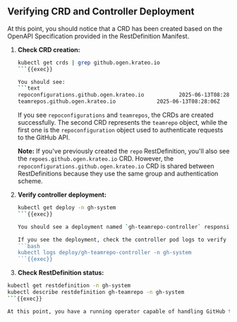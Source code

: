 ## Verifying CRD and Controller Deployment
At this point, you should notice that a CRD has been created based on the OpenAPI Specification provided in the RestDefinition Manifest.

1. **Check CRD creation:**
   ```bash
   kubectl get crds | grep github.ogen.krateo.io 
   ```{{exec}}

   You should see:
   ```text
   repoconfigurations.github.ogen.krateo.io           2025-06-13T08:28:06Z
   teamrepos.github.ogen.krateo.io             2025-06-13T08:28:06Z
   ```

   If you see `repoconfigurations` and `teamrepos`, the CRDs are created successfully. The second CRD represents the `teamrepo` object, while the first one is the `repoconfiguration` object used to authenticate requests to the GitHub API.

   **Note:** If you've previously created the `repo` RestDefinition, you'll also see the `repoes.github.ogen.krateo.io` CRD. However, the `repoconfigurations.github.ogen.krateo.io` CRD is shared between RestDefinitions because they use the same group and authentication scheme.

2. **Verify controller deployment:**
   ```bash
   kubectl get deploy -n gh-system
   ```{{exec}}
   
   You should see a deployment named `gh-teamrepo-controller` responsible for managing the `teamrepo` resources.
   
   If you see the deployment, check the controller pod logs to verify it's running correctly:
   ```bash
   kubectl logs deploy/gh-teamrepo-controller -n gh-system
   ```{{exec}}

3. **Check RestDefinition status:**
```bash
kubectl get restdefinition -n gh-system
kubectl describe restdefinition gh-teamrepo -n gh-system
```{{exec}}

At this point, you have a running operator capable of handling GitHub teamrepos. You can create, update, and delete teamrepos using the custom resource.